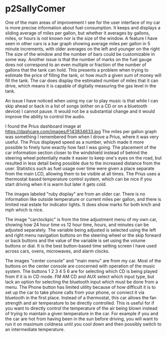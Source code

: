 # p2SallyComer

One of the main areas of improvement I see for the user interface of my car is more precise information about fuel consumption.
It keeps and displays a sliding average of miles per gallon, but whether it averages by gallons, miles, or hours is not known nor is the size of the window.
A feature I have seen in other cars is a bar graph showing average miles per gallon in 5 minute increments, with older averages on the left and younger on the right
The size of the window and the number of bars could be customizable in some way.
Another issue is that the number of marks on the fuel gauge does not correspond to an even multiple or fraction of the number of gallons that the tank can hold.
This presents a problem when trying to estimate the price of filling the tank, or how much a given sum of money will fill the tank.
The car does display the estimated number of miles that it can drive, which means it is capable of digitally measuring the gas level in the tank.

An issue I have noticed when using my car to play music is that while I can skip ahead or back in a list of songs (either on a CD or on a bluetooth device) I cannot pause.
It would not be a substantial change and it would improve the ability to control the audio.

I found the Prius dashboard image at https://dashcare.com/images/F143834633.jpg
The miles per gallon graph was something I remembered from when I drove a Prius, where it was very useful.
The Prius displayed speed as a number, which made it more possible to finely tune exactly how fast I was going.
The placement of the car information section closer to the windshield instead of behind the steering wheel potentially made it easier to keep one's eyes on the road, but resulted in less detail being possible due to the increased distance from the user. Statistics such as fuel usage over time were given a place separate from the main LCD, allowing them to be visible at all times.
The Prius uses a thermostat based temperature control system, which can be nice if you start driving when it is warm but later it gets cold.

The images labeled "ruby display" are from an older car. There is no information like outside temperature or current miles per gallon, and there is limited real estate for indicator lights. It does show marks for both km/h and mph which is nice.

The image "carclockpic" is from the time adjustment menu of my own car, showing how 24 hour time vs 12 hour time, hours, and minutes can be adjusted separately. The variable being adjusted is selected using the left and right menu navigation buttons on the steering wheel or the skip forward or back buttons and the value of the variable is set using the volume buttons or dial. It is the best button-based time setting screen I have used across cars, ovens, microwaves, and alarm clocks.

The images "center console" and "main menu" are from my car.
Most of the buttons on the center console are concerned with operation of the music system.
The buttons 1 2 3 4 5 6 are for selecting which CD is being played from if it is in CD mode.
FM AM CD and AUX select which input type, but lack an option for selecting the bluetooth input which must be done from a menu.
The Phone button has limited utility because of how difficult it is to set up the car to take phone calls from your phone, or connect it via bluetooth in the first place.
Instead of a thermostat, this car allows the fan strength and air temperature to be directly controlled. This is useful for if you want to directly control the temperature of the air being blown instead of trying to maintain a given temperature in the car. For example if you and the car are hot from having been in the sun before driving, you will want to run it on maximum coldness until you cool down and then possibly switch to an intermediate temperature. 
